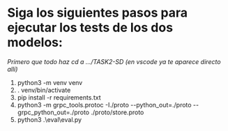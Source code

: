 # Siga los siguientes pasos para ejecutar los tests de los dos modelos:

*Primero que todo haz cd a .../TASK2-SD (en vscode ya te aparece directo allí)*

1. python3 -m venv venv
2. . venv/bin/activate
3. pip install -r requirements.txt
4. python3 -m grpc_tools.protoc -I./proto --python_out=./proto --grpc_python_out=./proto ./proto/store.proto
5. python3 .\eval\eval.py
